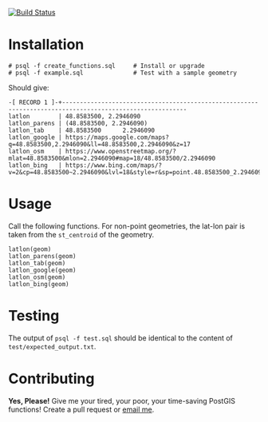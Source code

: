 [![Build Status](https://travis-ci.org/adamatan/postgis_latlon.svg?branch=master)](https://travis-ci.org/adamatan/postgis_latlon)

# Installation

    # psql -f create_functions.sql     # Install or upgrade
    # psql -f example.sql              # Test with a sample geometry

Should give:

    -[ RECORD 1 ]-+---------------------------------------------------------------------------------------------------------
    latlon        | 48.8583500, 2.2946090
    latlon_parens | (48.8583500, 2.2946090)
    latlon_tab    | 48.8583500      2.2946090
    latlon_google | https://maps.google.com/maps?q=48.8583500,2.2946090&ll=48.8583500,2.2946090&z=17
    latlon_osm    | https://www.openstreetmap.org/?mlat=48.8583500&mlon=2.2946090#map=18/48.8583500/2.2946090
    latlon_bing   | https://www.bing.com/maps/?v=2&cp=48.8583500~2.2946090&lvl=18&style=r&sp=point.48.8583500_2.2946090_geom

# Usage

Call the following functions. For non-point geometries, the lat-lon pair is
taken from the `st_centroid` of the geometry.

    latlon(geom)
    latlon_parens(geom)
    latlon_tab(geom)
    latlon_google(geom)
    latlon_osm(geom)
    latlon_bing(geom)

# Testing

The output of `psql -f test.sql` should be identical to the content of `test/expected_output.txt`.

# Contributing

**Yes, Please!** Give me your tired, your poor, your time-saving PostGIS functions! Create a pull request
or [email me](adam@matan.name).
